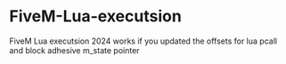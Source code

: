 # FiveM-Lua-executsion
FiveM Lua executsion 2024 works if you updated the offsets for lua pcall and block adhesive m_state pointer
